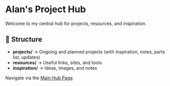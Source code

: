 # Alan's Project Hub

Welcome to my central hub for projects, resources, and inspiration.

## 📂 Structure
- **projects/** → Ongoing and planned projects (with inspiration, notes, parts list, updates)
- **resources/** → Useful links, sites, and tools
- **inspiration/** → Ideas, images, and notes

Navigate via the [Main Hub Page](index.html).
